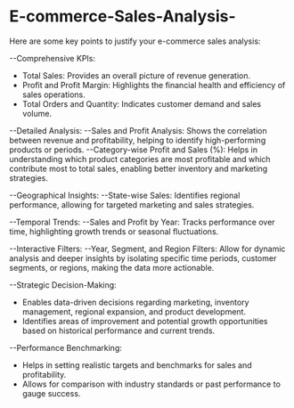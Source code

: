 # E-commerce-Sales-Analysis-
Here are some key points to justify your e-commerce sales analysis:

--Comprehensive KPIs:
  - Total Sales: Provides an overall picture of revenue generation.
  - Profit and Profit Margin: Highlights the financial health and efficiency of sales operations.
  - Total Orders and Quantity: Indicates customer demand and sales volume.

  --Detailed Analysis:
--Sales and Profit Analysis: Shows the correlation between revenue and profitability, helping to identify high-performing products or periods.
--Category-wise Profit and Sales (%): Helps in understanding which product categories are most profitable and which contribute most to total sales, enabling better inventory and marketing strategies.

--Geographical Insights:
--State-wise Sales: Identifies regional performance, allowing for targeted marketing and sales strategies.
  
--Temporal Trends:
--Sales and Profit by Year: Tracks performance over time, highlighting growth trends or seasonal fluctuations.

--Interactive Filters:
--Year, Segment, and Region Filters: Allow for dynamic analysis and deeper insights by isolating specific time periods, customer segments, or regions, making the data more actionable.

--Strategic Decision-Making:
  - Enables data-driven decisions regarding marketing, inventory management, regional expansion, and product development.
  - Identifies areas of improvement and potential growth opportunities based on historical performance and current trends.

  --Performance Benchmarking:
  - Helps in setting realistic targets and benchmarks for sales and profitability.
  - Allows for comparison with industry standards or past performance to gauge success.

